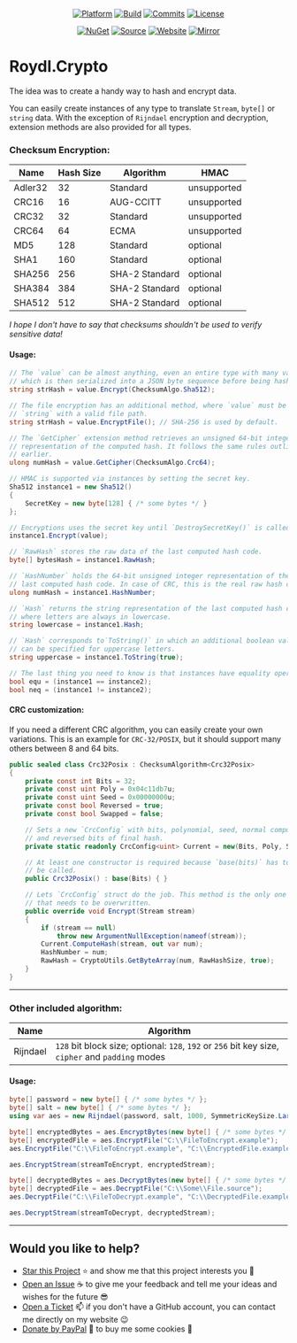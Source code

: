 <p align="center">
<a href="https://dotnet.microsoft.com/download/dotnet/5.0" rel="nofollow"><img src="https://img.shields.io/badge/core-v3.1%20%7C%20v5.0-lightgrey.svg?style=flat&amp;logo=.net&amp;logoColor=white" alt="Platform"></a>
<a href="https://github.com/Roydl/Crypto/actions/workflows/dotnet.yml"><img src="https://github.com/Roydl/Crypto/actions/workflows/dotnet.yml/badge.svg" alt="Build"></a>
<a href="https://github.com/Roydl/Crypto/commits/master"><img src="https://img.shields.io/github/last-commit/Roydl/Crypto.svg?style=flat&amp;logo=github&amp;logoColor=white" alt="Commits"></a>
<a href="https://github.com/Roydl/Crypto/blob/master/LICENSE.txt"><img src="https://img.shields.io/github/license/Roydl/Crypto.svg?style=flat" alt="License"></a>
</p>
<p align="center">
<a href="https://www.nuget.org/packages/Roydl.Crypto" rel="nofollow"><img src="https://img.shields.io/nuget/v/Roydl.Crypto.svg?style=flat&amp;logo=nuget&amp;logoColor=white&amp;label=nuget" alt="NuGet"></a>
<a href="https://github.com/Roydl/Crypto/archive/master.zip"><img src="https://img.shields.io/badge/download-source-yellow.svg?style=flat" alt="Source"></a>
<a href="https://www.si13n7.com" rel="nofollow"><img src="https://img.shields.io/website/https/www.si13n7.com.svg?style=flat&amp;down_color=red&amp;down_message=offline&amp;up_color=limegreen&amp;up_message=online&amp;logo=data%3Aimage%2Fpng%3Bbase64%2CiVBORw0KGgoAAAANSUhEUgAAAA4AAAAOCAYAAAAfSC3RAAAAAXNSR0IArs4c6QAAAARnQU1BAACxjwv8YQUAAAAJcEhZcwAADsMAAA7DAcdvqGQAAAEwSURBVDhPxZJNSgNBEIXnCp5AcCO4CmaTRRaKBhdCFkGCCKLgz2Y2RiQgCiqZzmi3CG4COj0X8ApewSt4Ba%2FQ9leZGpyVG8GComtq3qv3qmeS%2Fw9nikHMd5sVn3bqLx7zom1NcW8z%2F6G9CjoPm722rPEv45EJ21vD0O30AvX12IWDvTRsrPXrnjPlUYO0u3McVpZXhch5cnguZ7vVDWfpjRAZgPqc%2BIMEgKQe9Pfr0xn%2FBqZJjAUNQKilp5cC1gHYYz8Usc3OQsTz9HZWK5BMJwFDwrbWbuIXhfhg%2FDpWuE2mK5lEgQtiz4baU14u3V09i5peiipy6qVAxFWtZiflJiq8AAiIZx1CnxpStGmEpEHDZf4r2pUd%2BMjYxomoxJofo4L%2FHqyR57OF6vEvIkm%2BAYRc%2BWd4P97CAAAAAElFTkSuQmCC" alt="Website"></a>
<a href="https://www.si13n7.de" rel="nofollow"><img src="https://img.shields.io/website/https/www.si13n7.de.svg?style=flat&amp;down_color=red&amp;down_message=offline&amp;label=mirror&amp;up_color=limegreen&amp;up_message=online&amp;logo=data%3Aimage%2Fpng%3Bbase64%2CiVBORw0KGgoAAAANSUhEUgAAAA4AAAAOCAYAAAAfSC3RAAAAAXNSR0IArs4c6QAAAARnQU1BAACxjwv8YQUAAAAJcEhZcwAADsMAAA7DAcdvqGQAAAEwSURBVDhPxZJNSgNBEIXnCp5AcCO4CmaTRRaKBhdCFkGCCKLgz2Y2RiQgCiqZzmi3CG4COj0X8ApewSt4Ba%2FQ9leZGpyVG8GComtq3qv3qmeS%2Fw9nikHMd5sVn3bqLx7zom1NcW8z%2F6G9CjoPm722rPEv45EJ21vD0O30AvX12IWDvTRsrPXrnjPlUYO0u3McVpZXhch5cnguZ7vVDWfpjRAZgPqc%2BIMEgKQe9Pfr0xn%2FBqZJjAUNQKilp5cC1gHYYz8Usc3OQsTz9HZWK5BMJwFDwrbWbuIXhfhg%2FDpWuE2mK5lEgQtiz4baU14u3V09i5peiipy6qVAxFWtZiflJiq8AAiIZx1CnxpStGmEpEHDZf4r2pUd%2BMjYxomoxJofo4L%2FHqyR57OF6vEvIkm%2BAYRc%2BWd4P97CAAAAAElFTkSuQmCC" alt="Mirror"></a>
</p>


# Roydl.Crypto

The idea was to create a handy way to hash and encrypt data.

You can easily create instances of any type to translate `Stream`, `byte[]` or `string` data. With the exception of `Rijndael` encryption and decryption, extension methods are also provided for all types.


### Checksum Encryption:

| Name | Hash Size | Algorithm | HMAC |
| ---- | ---- | ---- | ---- |
| Adler32 | 32 | Standard | unsupported |
| CRC16 | 16 | AUG-CCITT | unsupported |
| CRC32 | 32 | Standard | unsupported |
| CRC64 | 64 | ECMA | unsupported |
| MD5 | 128 | Standard | optional |
| SHA1 | 160 | Standard | optional |
| SHA256 | 256 | SHA-2 Standard | optional |
| SHA384 | 384 | SHA-2 Standard | optional |
| SHA512 | 512 | SHA-2 Standard | optional |

_I hope I don't have to say that checksums shouldn't be used to verify sensitive data!_

#### Usage:
```cs
// The `value` can be almost anything, even an entire type with many values,
// which is then serialized into a JSON byte sequence before being hashed.
string strHash = value.Encrypt(ChecksumAlgo.Sha512);

// The file encryption has an additional method, where `value` must be a
// `string` with a valid file path.
string strHash = value.EncryptFile(); // SHA-256 is used by default.

// The `GetCipher` extension method retrieves an unsigned 64-bit integer
// representation of the computed hash. It follows the same rules outlined
// earlier.
ulong numHash = value.GetCipher(ChecksumAlgo.Crc64);

// HMAC is supported via instances by setting the secret key. 
Sha512 instance1 = new Sha512()
{
    SecretKey = new byte[128] { /* some bytes */ }
};

// Encryptions uses the secret key until `DestroySecretKey()` is called.
instance1.Encrypt(value);

// `RawHash` stores the raw data of the last computed hash code.
byte[] bytesHash = instance1.RawHash;

// `HashNumber` holds the 64-bit unsigned integer representation of the
// last computed hash code. In case of CRC, this is the real raw hash code.
ulong numHash = instance1.HashNumber;

// `Hash` returns the string representation of the last computed hash code
// where letters are always in lowercase.
string lowercase = instance1.Hash;

// `Hash` corresponds to`ToString()` in which an additional boolean value
// can be specified for uppercase letters.
string uppercase = instance1.ToString(true);

// The last thing you need to know is that instances have equality operators.
bool equ = (instance1 == instance2);
bool neq = (instance1 != instance2);
```

#### CRC customization:

If you need a different CRC algorithm, you can easily create your own variations. This is an example for `CRC-32/POSIX`, but it should support many others between 8 and 64 bits.

```cs
public sealed class Crc32Posix : ChecksumAlgorithm<Crc32Posix>
{
    private const int Bits = 32;
    private const uint Poly = 0x04c11db7u;
    private const uint Seed = 0x00000000u;
    private const bool Reversed = true;
    private const bool Swapped = false;

    // Sets a new `CrcConfig` with bits, polynomial, seed, normal compution,
    // and reversed bits of final hash.
    private static readonly CrcConfig<uint> Current = new(Bits, Poly, Seed, Swapped, Reversed);

    // At least one constructor is required because `base(bits)` has to
    // be called.
    public Crc32Posix() : base(Bits) { }

    // Lets `CrcConfig` struct do the job. This method is the only one
    // that needs to be overwritten.
    public override void Encrypt(Stream stream)
    {
        if (stream == null)
            throw new ArgumentNullException(nameof(stream));
        Current.ComputeHash(stream, out var num);
        HashNumber = num;
        RawHash = CryptoUtils.GetByteArray(num, RawHashSize, true);
    }
}
```

---

### Other included algorithm:

| Name | Algorithm |
| ---- | ---- |
| Rijndael | `128` bit block size; optional: `128`, `192` or `256` bit key size, `cipher` and `padding` modes |


#### Usage:
```cs
byte[] password = new byte[] { /* some bytes */ };
byte[] salt = new byte[] { /* some bytes */ };
using var aes = new Rijndael(password, salt, 1000, SymmetricKeySize.Large);

byte[] encryptedBytes = aes.EncryptBytes(new byte[] { /* some bytes */ });
byte[] encryptedFile = aes.EncryptFile("C:\\FileToEncrypt.example");
aes.EncryptFile("C:\\FileToEncrypt.example", "C:\\EncryptedFile.example");

aes.EncryptStream(streamToEncrypt, encryptedStream);

byte[] decryptedBytes = aes.DecryptBytes(new byte[] { /* some bytes */ });
byte[] decryptedFile = aes.DecryptFile("C:\\Some\\File.source");
aes.DecryptFile("C:\\FileToDecrypt.example", "C:\\DecryptedFile.example");

aes.DecryptStream(streamToDecrypt, decryptedStream);
```

---


## Would you like to help?

- [Star this Project](https://github.com/Roydl/Crypto/stargazers) :star: and show me that this project interests you :hugs:
- [Open an Issue](https://github.com/Roydl/Crypto/issues/new) :coffee: to give me your feedback and tell me your ideas and wishes for the future :sunglasses:
- [Open a Ticket](https://support.si13n7.de/) :mailbox: if you don't have a GitHub account, you can contact me directly on my website :wink:
- [Donate by PayPal](http://donate.si13n7.com/) :money_with_wings: to buy me some cookies :cookie:

